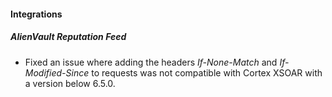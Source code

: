 #### Integrations
##### AlienVault Reputation Feed
- Fixed an issue where adding the headers *If-None-Match* and *If-Modified-Since* to requests was not compatible with Cortex XSOAR with a version below 6.5.0.
